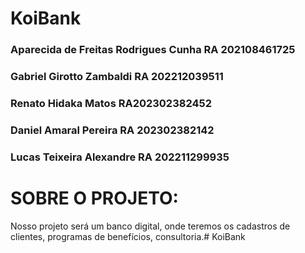 # KoiBank

### Aparecida de Freitas Rodrigues Cunha      RA 202108461725 
### Gabriel Girotto Zambaldi   RA 202212039511 
### Renato Hidaka Matos RA202302382452
### Daniel Amaral Pereira RA 202302382142
### Lucas Teixeira Alexandre RA 202211299935

# SOBRE O PROJETO:
Nosso projeto será um banco digital, onde teremos os cadastros de clientes, programas de benefícios, consultoria.# KoiBank
